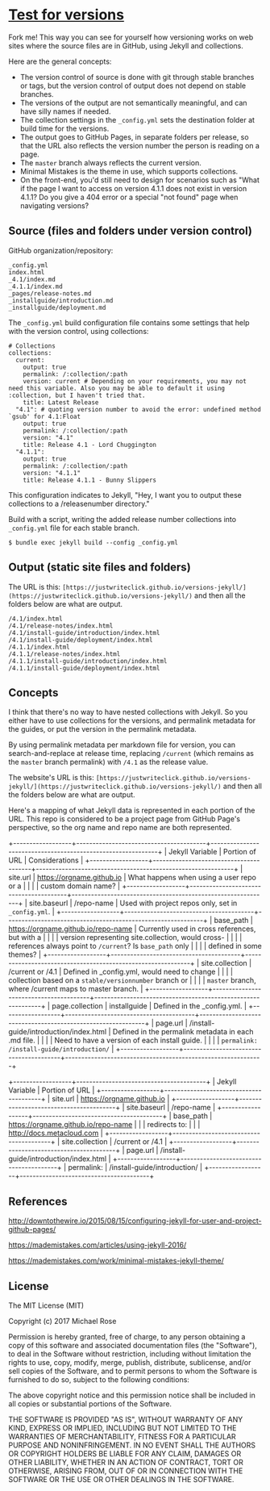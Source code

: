 # [Test for versions](http://docslikecode.com)

Fork me! This way you can see for yourself how versioning works on web sites where the source files are in GitHub, using Jekyll and collections.

Here are the general concepts:

- The version control of source is done with git through stable branches or tags, but the version control of output does not depend on stable branches.
- The versions of the output are not semantically meaningful, and can have silly names if needed.
- The collection settings in the `_config.yml` sets the destination folder at build time for the versions.
- The output goes to GitHub Pages, in separate folders per release, so that the URL also reflects the version number the person is reading on a page.
- The `master` branch always reflects the current version.
- Minimal Mistakes is the theme in use, which supports collections.
- On the front-end, you'd still need to design for scenarios such as "What if the page I want to access on version 4.1.1 does not exist in version 4.1.1? Do you give a 404 error or a special "not found" page when navigating versions?

## Source (files and folders under version control)

GitHub organization/repository:

```
_config.yml
index.html
_4.1/index.md
_4.1.1/index.md
_pages/release-notes.md
_installguide/introduction.md
_installguide/deployment.md
```

The `_config.yml` build configuration file contains some settings that help with the version control, using collections:

```
# Collections
collections:
  current:
    output: true
    permalink: /:collection/:path
    version: current # Depending on your requirements, you may not need this variable. Also you may be able to default it using :collection, but I haven't tried that.
    title: Latest Release
  "4.1": # quoting version number to avoid the error: undefined method `gsub' for 4.1:Float
    output: true
    permalink: /:collection/:path
    version: "4.1"
    title: Release 4.1 - Lord Chuggington
  "4.1.1":
    output: true
    permalink: /:collection/:path
    version: "4.1.1"
    title: Release 4.1.1 - Bunny Slippers
```

This configuration indicates to Jekyll, "Hey, I want you to output these collections to a /releasenumber directory."

Build with a script, writing the added release number collections into `_config.yml` file for each stable branch.

```
$ bundle exec jekyll build --config _config.yml
```

## Output (static site files and folders)

The URL is this: `[https://justwriteclick.github.io/versions-jekyll/](https://justwriteclick.github.io/versions-jekyll/)` and then all the folders below are what are output.

```
/4.1/index.html
/4.1/release-notes/index.html
/4.1/install-guide/introduction/index.html
/4.1/install-guide/deployment/index.html
/4.1.1/index.html
/4.1.1/release-notes/index.html
/4.1.1/install-guide/introduction/index.html
/4.1.1/install-guide/deployment/index.html
```

## Concepts

I think that there's no way to have nested collections with Jekyll. So you either have to use collections for the versions, and permalink metadata for the guides, or put the version in the permalink metadata.

By using permalink metadata per markdown file for version, you can search-and-replace at release time, replacing `/current` (which remains as the `master` branch permalink) with `/4.1` as the release value.

The website's URL is this: `[https://justwriteclick.github.io/versions-jekyll/](https://justwriteclick.github.io/versions-jekyll/)` and then all the folders below are what are output.

Here's a mapping of what Jekyll data is represented in each portion of the URL. This repo is considered to be a project page from GitHub Page's perspective, so the org name and repo name are both represented. 

+------------------+----------------------------------------+-------------------------------------------------------------+
| Jekyll Variable  | Portion of URL                         | Considerations                                              |
+------------------+----------------------------------------+-------------------------------------------------------------+
| site.url         | https://orgname.github.io              | What happens when using a user repo or a                    |
|                  |                                        | custom domain name?                                         |
+------------------+----------------------------------------+-------------------------------------------------------------+
| site.baseurl     | /repo-name                             | Used with project repos only, set in `_config.yml`.         |
+------------------+----------------------------------------+-------------------------------------------------------------+
| base_path        | https://orgname.github.io/repo-name    | Currently used in cross references, but with a              |
|                  |                                        | version representing site.collection, would cross-          |
|                  |                                        | references always point to `/current`? Is `base_path` only  |
|                  |                                        | defined in some themes?                                     |
+------------------+----------------------------------------+-------------------------------------------------------------+
| site.collection  | /current or /4.1                       | Defined in _config.yml, would need to change                |
|                  |                                        | collection based on a `stable/versionnumber` branch or      |
|                  |                                        | `master` branch, where /current maps to master branch.      |
+------------------+----------------------------------------+-------------------------------------------------------------+
| page.collection  | installguide                           | Defined in the _config.yml.                                 |
+------------------+----------------------------------------+-------------------------------------------------------------+
| page.url         | /install-guide/introduction/index.html | Defined in the permalink metadata in each .md file.         |
|                  |                                        | Need to have a version of each install guide.               |
|                  |                                        | `permalink: /install-guide/introduction/`                   |
+------------------+----------------------------------------+-------------------------------------------------------------+


+------------------+----------------------------------------+
| Jekyll Variable  | Portion of URL                         |
+------------------+----------------------------------------+
| site.url         | https://orgname.github.io              |
+------------------+----------------------------------------+
| site.baseurl     | /repo-name                             |
+------------------+----------------------------------------+
| base_path        | https://orgname.github.io/repo-name    |
|                  | redirects to:                          |
|                  | http://docs.metacloud.com              |
+------------------+----------------------------------------+
| site.collection  | /current or /4.1                       |
+------------------+----------------------------------------+
| page.url         | /install-guide/introduction/index.html |
+------------------+----------------------------------------+
| permalink:       | /install-guide/introduction/           |
+------------------+----------------------------------------+



## References

http://downtothewire.io/2015/08/15/configuring-jekyll-for-user-and-project-github-pages/

https://mademistakes.com/articles/using-jekyll-2016/

https://mademistakes.com/work/minimal-mistakes-jekyll-theme/

## License

The MIT License (MIT)

Copyright (c) 2017 Michael Rose

Permission is hereby granted, free of charge, to any person obtaining a copy
of this software and associated documentation files (the "Software"), to deal
in the Software without restriction, including without limitation the rights
to use, copy, modify, merge, publish, distribute, sublicense, and/or sell
copies of the Software, and to permit persons to whom the Software is
furnished to do so, subject to the following conditions:

The above copyright notice and this permission notice shall be included in all
copies or substantial portions of the Software.

THE SOFTWARE IS PROVIDED "AS IS", WITHOUT WARRANTY OF ANY KIND, EXPRESS OR
IMPLIED, INCLUDING BUT NOT LIMITED TO THE WARRANTIES OF MERCHANTABILITY,
FITNESS FOR A PARTICULAR PURPOSE AND NONINFRINGEMENT. IN NO EVENT SHALL THE
AUTHORS OR COPYRIGHT HOLDERS BE LIABLE FOR ANY CLAIM, DAMAGES OR OTHER
LIABILITY, WHETHER IN AN ACTION OF CONTRACT, TORT OR OTHERWISE, ARISING FROM,
OUT OF OR IN CONNECTION WITH THE SOFTWARE OR THE USE OR OTHER DEALINGS IN THE
SOFTWARE.
